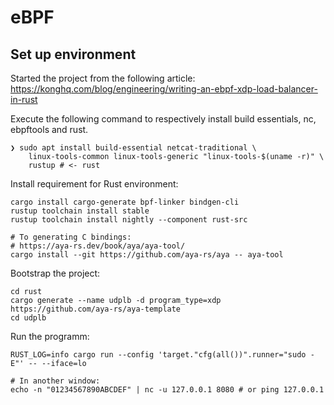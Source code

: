 # eBPF 

## Set up environment

Started the project from the following article: 
https://konghq.com/blog/engineering/writing-an-ebpf-xdp-load-balancer-in-rust

Execute the following command to respectively install build essentials,
nc, ebpftools and rust.

```shell
❯ sudo apt install build-essential netcat-traditional \
    linux-tools-common linux-tools-generic "linux-tools-$(uname -r)" \
    rustup # <- rust
```

Install requirement for Rust environment:

```shell
cargo install cargo-generate bpf-linker bindgen-cli
rustup toolchain install stable
rustup toolchain install nightly --component rust-src

# To generating C bindings:
# https://aya-rs.dev/book/aya/aya-tool/
cargo install --git https://github.com/aya-rs/aya -- aya-tool 
```

Bootstrap the project:

```shell
cd rust
cargo generate --name udplb -d program_type=xdp https://github.com/aya-rs/aya-template
cd udplb
```

Run the programm:

```shell
RUST_LOG=info cargo run --config 'target."cfg(all())".runner="sudo -E"' -- --iface=lo

# In another window:
echo -n "01234567890ABCDEF" | nc -u 127.0.0.1 8080 # or ping 127.0.0.1
```


